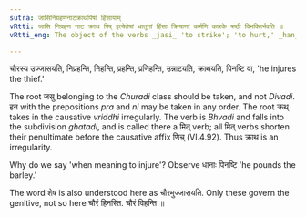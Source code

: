 ```yaml
---
sutra: जासिनिग्रहणनाटक्राथपिषां हिंसायाम्
vRtti: जासि निग्रहण नाट क्राथ पिष् इत्येतेषां धातूनां हिंसा क्रियाणां कर्मणि कारके षष्ठी विभक्तिर्भवति ॥
vRtti_eng: The object of the verbs _jasi_ 'to strike'; 'to hurt,' _han_ 'to strike' preceded by नि and प्र, nat_ 'to injure,' '_krath_,' and '_pish_,' when they mean, 'to injure,' takes the sixth case-affix.

---
```

चौरस्य उज्जासयति, निप्रहन्ति, निहन्ति, प्रहन्ति, प्रणिहन्ति, उन्नाटयति, क्राथयति, पिनष्टि वा, 'he injures the thief.'

The root जसु belonging to the _Churadi_ class should be taken, and not _Divadi_. हन with the prepositions _pra_ and _ni_ may be taken in any order. The root क्रथ् takes in the causative _vriddhi_ irregularly. The verb is _Bhvadi_ and falls into the subdivision _ghatadi_, and is called there a मित् verb; all मित् verbs shorten their penultimate before the causative affix णिच् (VI.4.92). Thus क्राथ is an irregularity.

Why do we say 'when meaning to injure'? Observe धानाः पिनष्टि 'he pounds the barley.'

The word शेष is also understood here as चौरमुज्जासयति. Only these govern the genitive, not so here चौरं हिनस्ति. चौरं विहन्ति ॥